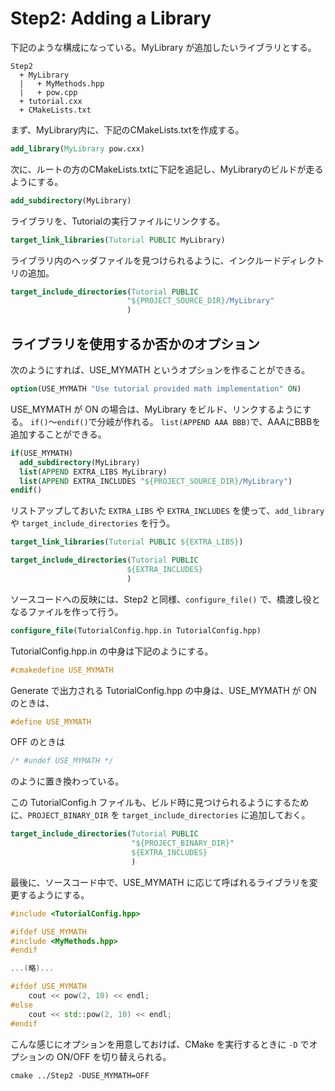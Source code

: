 # Step2: Adding a Library

下記のような構成になっている。MyLibrary が追加したいライブラリとする。

```
Step2
  + MyLibrary
  |   + MyMethods.hpp
  |   + pow.cpp
  + tutorial.cxx
  + CMakeLists.txt
```

まず、MyLibrary内に、下記のCMakeLists.txtを作成する。

```cmake
add_library(MyLibrary pow.cxx)
```

次に、ルートの方のCMakeLists.txtに下記を追記し、MyLibraryのビルドが走るようにする。

```cmake
add_subdirectory(MyLibrary)
```

ライブラリを、Tutorialの実行ファイルにリンクする。

```cmake
target_link_libraries(Tutorial PUBLIC MyLibrary)
```

ライブラリ内のヘッダファイルを見つけられるように、インクルードディレクトリの追加。

```cmake
target_include_directories(Tutorial PUBLIC
                          "${PROJECT_SOURCE_DIR}/MyLibrary"
                          )
```

## ライブラリを使用するか否かのオプション

次のようにすれば、USE_MYMATH というオプションを作ることができる。

```cmake
option(USE_MYMATH "Use tutorial provided math implementation" ON)
```

USE_MYMATH が ON の場合は、MyLibrary をビルド、リンクするようにする。
`if()`～`endif()`で分岐が作れる。
`list(APPEND AAA BBB)`で、AAAにBBBを追加することができる。

```cmake
if(USE_MYMATH)
  add_subdirectory(MyLibrary)
  list(APPEND EXTRA_LIBS MyLibrary)
  list(APPEND EXTRA_INCLUDES "${PROJECT_SOURCE_DIR}/MyLibrary")
endif()
```

リストアップしておいた `EXTRA_LIBS` や `EXTRA_INCLUDES` を使って、`add_library` や `target_include_directories` を行う。

```cmake
target_link_libraries(Tutorial PUBLIC ${EXTRA_LIBS})

target_include_directories(Tutorial PUBLIC
                          ${EXTRA_INCLUDES}
                          )
```

ソースコードへの反映には、Step2 と同様、`configure_file()` で、橋渡し役となるファイルを作って行う。

```cmake
configure_file(TutorialConfig.hpp.in TutorialConfig.hpp)
```

TutorialConfig.hpp.in の中身は下記のようにする。

```cpp
#cmakedefine USE_MYMATH
```

Generate で出力される TutorialConfig.hpp の中身は、USE_MYMATH が ON のときは、

```cpp
#define USE_MYMATH
```

OFF のときは

```cpp
/* #undef USE_MYMATH */
```

のように置き換わっている。

この TutorialConfig.h ファイルも、ビルド時に見つけられるようにするために、`PROJECT_BINARY_DIR` を `target_include_directories` に追加しておく。

```cmake
target_include_directories(Tutorial PUBLIC
                           "${PROJECT_BINARY_DIR}"
                           ${EXTRA_INCLUDES}
                           )
```

最後に、ソースコード中で、USE_MYMATH に応じて呼ばれるライブラリを変更するようにする。

```cpp
#include <TutorialConfig.hpp>

#ifdef USE_MYMATH
#include <MyMethods.hpp>
#endif

...(略)...

#ifdef USE_MYMATH
    cout << pow(2, 10) << endl;
#else
    cout << std::pow(2, 10) << endl;
#endif
```

こんな感じにオプションを用意しておけば、CMake を実行するときに `-D` でオプションの ON/OFF を切り替えられる。

```
cmake ../Step2 -DUSE_MYMATH=OFF
```
